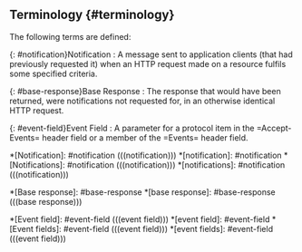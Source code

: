 ## Terminology {#terminology}

The following terms are defined:

{: #notification}Notification
: A message sent to application clients (that had previously requested it) when an HTTP request made on a resource fulfils some specified criteria.

{: #base-response}Base Response
: The response that would have been returned, were notifications not requested for, in an otherwise identical HTTP request.

{: #event-field}Event Field
: A parameter for a protocol item in the =Accept-Events= header field or a member of the =Events= header field.

*[Notification]: #notification (((notification)))
*[notification]: #notification
*[Notifications]: #notification (((notification)))
*[notifications]: #notification (((notification)))

*[Base response]: #base-response
*[base response]: #base-response (((base response)))

*[Event field]: #event-field (((event field)))
*[event field]: #event-field
*[Event fields]: #event-field (((event field)))
*[event fields]: #event-field (((event field)))

